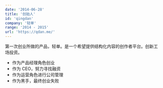 ```yaml
---
date: '2014-06-28'
title: '创始人'
id: 'qingdan'
company: '轻单'
range: '2014 - 2015'
url: 'https://qdan.me/'
---
```

第一次创业所做的产品，轻单。是一个希望提供结构化内容的创作者平台。创新工场投资。

- 作为产品经理角色创业
- 作为 CEO，努力寻找融资
- 作为运营角色进行公司管理
- 作为黑手，最终创业失败
